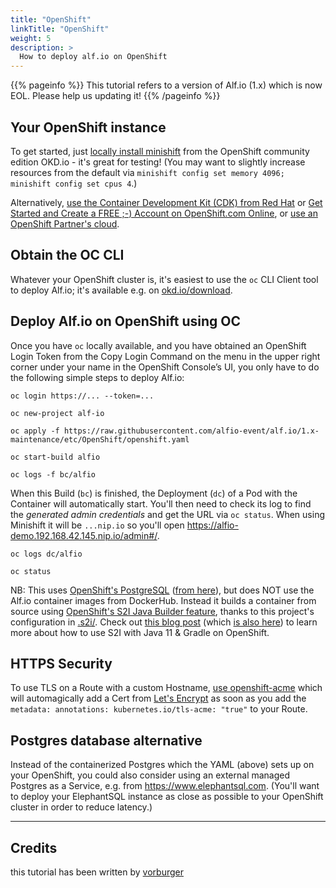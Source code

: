 ```yaml
---
title: "OpenShift"
linkTitle: "OpenShift"
weight: 5
description: >
  How to deploy alf.io on OpenShift
---
```


{{% pageinfo %}}
This tutorial refers to a version of Alf.io (1.x) which is now EOL. Please help us updating it!
{{% /pageinfo %}}

## Your OpenShift instance

To get started, just [locally install minishift](https://docs.okd.io/latest/minishift/index.html) from the OpenShift community edition OKD.io - it's great for testing!  (You may want to slightly increase resources from the default via `minishift config set memory 4096; minishift config set cpus 4`.)

Alternatively, [use the Container Development Kit (CDK) from Red Hat](https://developers.redhat.com/products/cdk/overview/) or [Get Started and Create a FREE ;-) Account on OpenShift.com Online](https://www.openshift.com), or [use an OpenShift Partner's cloud](https://www.openshift.com/learn/partners/).

## Obtain the OC CLI

Whatever your OpenShift cluster is, it's easiest to use the `oc` CLI Client tool to deploy Alf.io; it's available e.g. on [okd.io/download](https://www.okd.io/download.html).

## Deploy Alf.io on OpenShift using OC

Once you have `oc` locally available, and you have obtained an OpenShift Login Token from the Copy Login Command on the menu in the upper right corner under your name in the OpenShift Console’s UI, you only have to do the following simple steps to deploy Alf.io:

    oc login https://... --token=...

    oc new-project alf-io

    oc apply -f https://raw.githubusercontent.com/alfio-event/alf.io/1.x-maintenance/etc/OpenShift/openshift.yaml

    oc start-build alfio

    oc logs -f bc/alfio

When this Build (`bc`) is finished, the Deployment (`dc`) of a Pod with the Container will automatically start.
You'll then need to check its log to find the _generated admin credentials_ and get the URL via `oc status`.
When using Minishift it will be `...nip.io` so you'll open https://alfio-demo.192.168.42.145.nip.io/admin#/.

    oc logs dc/alfio

    oc status

NB: This uses [OpenShift's PostgreSQL](https://docs.okd.io/latest/using_images/db_images/postgresql.html) ([from here](https://github.com/sclorg/postgresql-container)), but does NOT use the Alf.io container images from DockerHub.  Instead it builds a container from source using [OpenShift's S2I Java Builder feature](https://github.com/fabric8io-images/s2i/tree/master/java/examples), thanks to this project's configuration in [.s2i/](../../.s2i/).  Check out [this blog post](https://developers.redhat.com/blog/2018/12/18/openshift-java-s2i-builder-java-11-grade/) (which [is also here](http://blog2.vorburger.ch/2018/11/s2i-with-java-11-gradle-builds-for.html)) to learn more about how to use S2I with Java 11 & Gradle on OpenShift.

## HTTPS Security

To use TLS on a Route with a custom Hostname, [use openshift-acme](https://github.com/tnozicka/openshift-acme/tree/master/deploy/letsencrypt-live/single-namespace) which will automagically add a Cert from [Let's Encrypt](https://letsencrypt.org) as soon as you add the `metadata: annotations: kubernetes.io/tls-acme: "true"` to your Route.

## Postgres database alternative

Instead of the containerized Postgres which the YAML (above) sets up on your OpenShift, you could also consider using an external managed Postgres as a Service, e.g. from https://www.elephantsql.com.  (You'll want to deploy your ElephantSQL instance as close as possible to your OpenShift cluster in order to reduce latency.)

----------------------------------------------------------------
## Credits
this tutorial has been written by [vorburger](https://github.com/vorburger)
